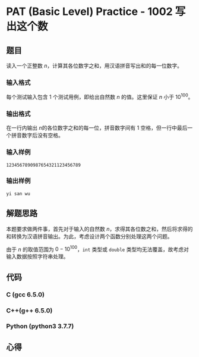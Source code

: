 # PAT (Basic Level) Practice - 1002 写出这个数

## 题目

读入一个正整数 $n$，计算其各位数字之和，用汉语拼音写出和的每一位数字。

### 输入格式

每个测试输入包含 1 个测试用例，即给出自然数 $n$ 的值。这里保证 $n$ 小于 $10^{100}$。

### 输出格式

在一行内输出 $n​$ 的各位数字之和的每一位，拼音数字间有 1 空格，但一行中最后一个拼音数字后没有空格。

### 输入样例

```in
1234567890987654321123456789
```

### 输出样例

```out
yi san wu
```

## 解题思路

本题要求做两件事，首先对于输入的自然数 $n$，求得其各位数之和，然后将求得的和转换为汉语拼音输出。为此，考虑设计两个函数分别处理这两个问题。

由于 $n$ 的取值范围为 $0-10^{100}​$，`int` 类型或 `double` 类型均无法覆盖，故考虑对输入数据按照字符串处理。





## 代码

### C (gcc 6.5.0)



### C++(g++ 6.5.0)



### Python (python3 3.7.7)



## 心得

